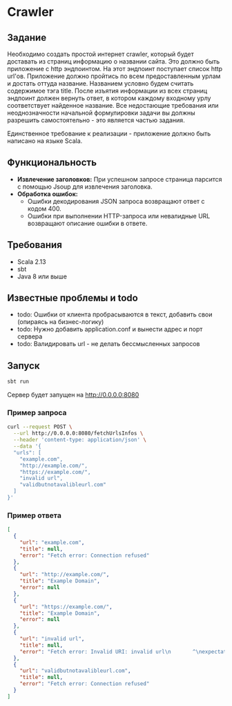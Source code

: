 # Crawler

## Задание

Необходимо создать простой интернет crawler, который будет доставать из страниц информацию о названии сайта.
Это должно быть приложение с http эндпоинтом. На этот эндпоинт поступает список http url'ов. Приложение должно пройтись по всем предоставленным урлам и достать оттуда название.
Названием условно будем считать содержимое тэга title. После изъятия информации из всех страниц эндпоинт должен вернуть ответ, в котором каждому входному урлу соответствует найденное название.
Все недостающие требования или неоднозначности начальной формулировки задачи вы должны разрешить самостоятельно - это является частью задания.

Единственное требование к реализации - приложение должно быть написано на языке Scala.

## Функциональность
- **Извлечение заголовков:** При успешном запросе страница парсится с помощью Jsoup для извлечения заголовка.
- **Обработка ошибок:**
    - Ошибки декодирования JSON запроса возвращают ответ с кодом 400.
    - Ошибки при выполнении HTTP-запроса или невалидные URL возвращают описание ошибки в ответе.

## Требования
- Scala 2.13
- sbt
- Java 8 или выше

## Известные проблемы и todo
- todo: Ошибки от клиента пробрасываются в текст, добавить свои (опираясь на бизнес-логику)
- todo: Нужно добавить application.conf и вынести адрес и порт сервера
- todo: Валидировать url - не делать бессмысленных запросов

## Запуск
```bash
sbt run
```
Сервер будет запущен на http://0.0.0.0:8080

### Пример запроса
```bash
curl --request POST \
  --url http://0.0.0.0:8080/fetchUrlsInfos \
  --header 'content-type: application/json' \
  --data '{
  "urls": [
    "example.com",
    "http://example.com/",
    "https://example.com/",
    "invalid url",
    "validbutnotavalibleurl.com"
  ]
}'
```

### Пример ответа
```json
[
  {
    "url": "example.com",
    "title": null,
    "error": "Fetch error: Connection refused"
  },
  {
    "url": "http://example.com/",
    "title": "Example Domain",
    "error": null
  },
  {
    "url": "https://example.com/",
    "title": "Example Domain",
    "error": null
  },
  {
    "url": "invalid url",
    "title": null,
    "error": "Fetch error: Invalid URI: invalid url\n       ^\nexpectation:\n* must end the string"
  },
  {
    "url": "validbutnotavalibleurl.com",
    "title": null,
    "error": "Fetch error: Connection refused"
  }
]
```
